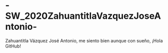 # -SW_2020ZahuantitlaVazquezJoseAntonio-
Zahuantitla Vázquez José Antonio, me siento bien aunque con sueño, ¡Hola GitHub!
